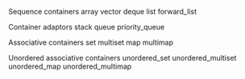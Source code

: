 Sequence containers
	array
	vector
	deque
	list
	forward_list

Container adaptors
	stack
	queue
	priority_queue

Associative containers
	set
	multiset
	map
	multimap

Unordered associative containers
	unordered_set
	unordered_multiset
	unordered_map
	unordered_multimap
